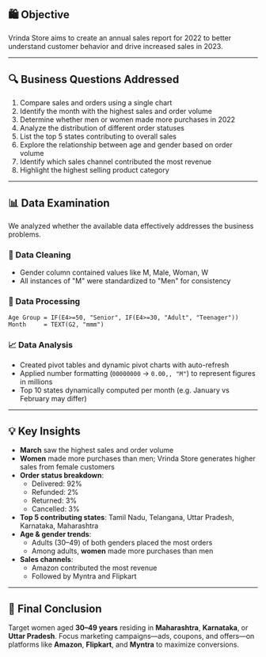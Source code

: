 ## 🛍️ Objective  
Vrinda Store aims to create an annual sales report for 2022 to better understand customer behavior and drive increased sales in 2023.

---

## 🔍 Business Questions Addressed  
1. Compare sales and orders using a single chart  
2. Identify the month with the highest sales and order volume  
3. Determine whether men or women made more purchases in 2022  
4. Analyze the distribution of different order statuses  
5. List the top 5 states contributing to overall sales  
6. Explore the relationship between age and gender based on order volume  
7. Identify which sales channel contributed the most revenue  
8. Highlight the highest selling product category  

---

## 📊 Data Examination  
We analyzed whether the available data effectively addresses the business problems.

### 🔧 Data Cleaning  
- Gender column contained values like M, Male, Woman, W  
- All instances of "M" were standardized to "Men" for consistency

### 🧮 Data Processing  
```excel
Age Group = IF(E4>=50, "Senior", IF(E4>=30, "Adult", "Teenager"))  
Month     = TEXT(G2, "mmm")
```

### 📈 Data Analysis  
- Created pivot tables and dynamic pivot charts with auto-refresh  
- Applied number formatting (`00000000` → `0.00,, "M"`) to represent figures in millions  
- Top 10 states dynamically computed per month (e.g. January vs February may differ)

---

## 💡 Key Insights  
- **March** saw the highest sales and order volume  
- **Women** made more purchases than men; Vrinda Store generates higher sales from female customers  
- **Order status breakdown**:  
  - Delivered: 92%  
  - Refunded: 2%  
  - Returned: 3%  
  - Cancelled: 3%  
- **Top 5 contributing states**: Tamil Nadu, Telangana, Uttar Pradesh, Karnataka, Maharashtra  
- **Age & gender trends**:  
  - Adults (30–49) of both genders placed the most orders  
  - Among adults, **women** made more purchases than men  
- **Sales channels**:  
  - Amazon contributed the most revenue  
  - Followed by Myntra and Flipkart  

---

## 🎯 Final Conclusion  
Target women aged **30–49 years** residing in **Maharashtra**, **Karnataka**, or **Uttar Pradesh**. Focus marketing campaigns—ads, coupons, and offers—on platforms like **Amazon**, **Flipkart**, and **Myntra** to maximize conversions.
